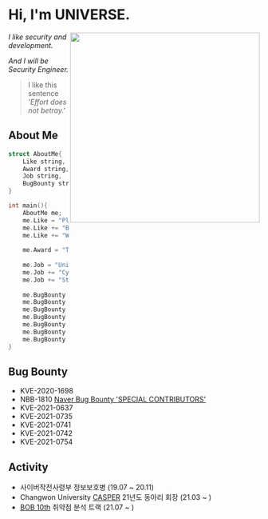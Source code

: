 # Hi, I'm UNIVERSE.

<img align='right' src="https://github-readme-stats.vercel.app/api?username=Universe1122&show_icons=true&theme=radical" width="380">

*I like security and development.*

*And I will be Security Engineer.*

> I like this sentence *'Effort does not betray.'*



## About Me

```c++
struct AboutMe{
	Like string,
	Award string,
	Job string,
	BugBounty string
}

int main(){
	AboutMe me;
	me.Like = "Playing CTF";
	me.Like += "Bugbounty";
	me.Like += "Web and pwnable";
	
	me.Award = "The 5th Development Security Contest 'Encouragement Award'";
	
	me.Job = "University CERT (2017 ~ )";
	me.Job += "Cyber Operation Center soldier (2019 ~ 2020)";
	me.Job += "Student and... Bug hunter!!"
	
	me.BugBounty = "KVE-2020-1698";
	me.BugBounty += "NBB-1810";
	me.BugBounty += "KVE-2021-0637";
	me.BugBounty += "KVE-2021-0735";
	me.BugBounty += "KVE-2021-0741";
	me.BugBounty += "KVE-2021-0742";
	me.BugBounty += "KVE-2021-0754";
}
```

## Bug Bounty
- KVE-2020-1698
- NBB-1810	[Naver Bug Bounty 'SPECIAL CONTRIBUTORS'](https://bugbounty.naver.com/ko/halloffame)
- KVE-2021-0637
- KVE-2021-0735  
- KVE-2021-0741  
- KVE-2021-0742  
- KVE-2021-0754

## Activity
- 사이버작전사령부 정보보호병 (19.07 ~ 20.11)
- Changwon University [CASPER](https://casper.or.kr) 21년도 동아리 회장 (21.03 ~ )
- [BOB 10th](https://www.kitribob.kr/) 취약점 분석 트랙 (21.07 ~ )


